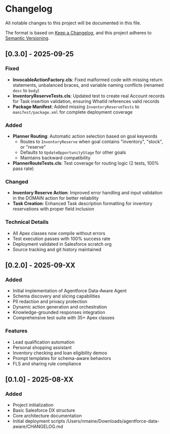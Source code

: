# Changelog

All notable changes to this project will be documented in this file.

The format is based on [Keep a Changelog](https://keepachangelog.com/en/1.0.0/),
and this project adheres to [Semantic Versioning](https://semver.org/spec/v2.0.0.html).

## [0.3.0] - 2025-09-25

### Fixed
- **InvocableActionFactory.cls**: Fixed malformed code with missing return statements, unbalanced braces, and variable naming conflicts (renamed `desc` to `body`)
- **InventoryReserveTests.cls**: Updated test to create real Account records for Task insertion validation, ensuring WhatId references valid records
- **Package Manifest**: Added missing `InventoryReserveTests` to `manifest/package.xml` for complete deployment coverage

### Added
- **Planner Routing**: Automatic action selection based on goal keywords
  - Routes to `InventoryReserve` when goal contains "inventory", "stock", or "reserve"
  - Defaults to `UpdateOpportunityStage` for other goals
  - Maintains backward compatibility
- **PlannerRouteTests.cls**: Test coverage for routing logic (2 tests, 100% pass rate)

### Changed
- **Inventory Reserve Action**: Improved error handling and input validation in the DOMAIN action for better reliability
- **Task Creation**: Enhanced Task description formatting for inventory reservations with proper field inclusion

### Technical Details
- All Apex classes now compile without errors
- Test execution passes with 100% success rate
- Deployment validated in Salesforce scratch org
- Source tracking and git history maintained

## [0.2.0] - 2025-09-XX

### Added
- Initial implementation of Agentforce Data-Aware Agent
- Schema discovery and slicing capabilities
- PII redaction and privacy protection
- Dynamic action generation and orchestration
- Knowledge-grounded responses integration
- Comprehensive test suite with 35+ Apex classes

### Features
- Lead qualification automation
- Personal shopping assistant
- Inventory checking and loan eligibility demos
- Prompt templates for schema-aware behaviors
- FLS and sharing rule compliance

## [0.1.0] - 2025-08-XX

### Added
- Project initialization
- Basic Salesforce DX structure
- Core architecture documentation
- Initial deployment scripts</content>
<parameter name="filePath">/Users/nmaine/Downloads/agentforce-data-aware/CHANGELOG.md